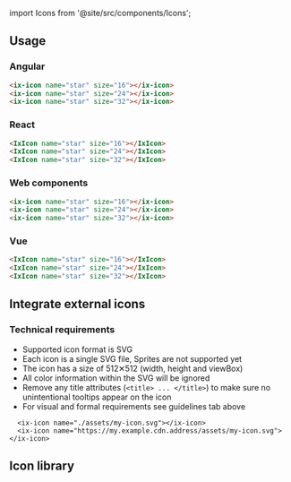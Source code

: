 import Icons from '@site/src/components/Icons';

## Usage

### Angular

```html
<ix-icon name="star" size="16"></ix-icon>
<ix-icon name="star" size="24"></ix-icon>
<ix-icon name="star" size="32"></ix-icon>
```

### React

```html
<IxIcon name="star" size="16"></IxIcon>
<IxIcon name="star" size="24"></IxIcon>
<IxIcon name="star" size="32"></IxIcon>
```

### Web components

```html
<ix-icon name="star" size="16"></ix-icon>
<ix-icon name="star" size="24"></ix-icon>
<ix-icon name="star" size="32"></ix-icon>
```

### Vue

```html
<IxIcon name="star" size="16"></IxIcon>
<IxIcon name="star" size="24"></IxIcon>
<IxIcon name="star" size="32"></IxIcon>
```

## Integrate external icons

### Technical requirements
- Supported icon format is SVG
- Each icon is a single SVG file, Sprites are not supported yet
- The icon has a size of 512✕512 (width, height and viewBox)
- All color information within the SVG will be ignored
- Remove any title attributes (`<title> ... </title>`) to make sure no unintentional tooltips appear on the icon
- For visual and formal requirements see guidelines tab above

```tsx
  <ix-icon name="./assets/my-icon.svg"></ix-icon>
  <ix-icon name="https://my.example.cdn.address/assets/my-icon.svg"></ix-icon>
```

## Icon library

<Icons></Icons>
